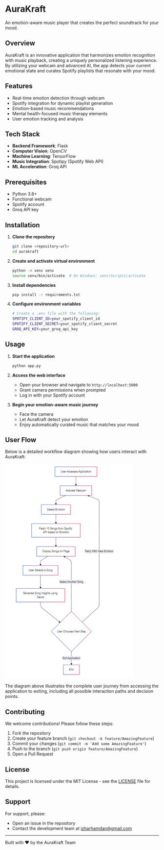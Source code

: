 # AuraKraft 

An emotion-aware music player that creates the perfect soundtrack for your mood.

## Overview

AuraKraft is an innovative application that harmonizes emotion recognition with music playback, creating a uniquely personalized listening experience. By utilizing your webcam and advanced AI, the app detects your current emotional state and curates Spotify playlists that resonate with your mood.

## Features

- Real-time emotion detection through webcam
- Spotify integration for dynamic playlist generation
- Emotion-based music recommendations
- Mental health-focused music therapy elements
- User emotion tracking and analysis

## Tech Stack

- **Backend Framework**: Flask
- **Computer Vision**: OpenCV
- **Machine Learning**: TensorFlow
- **Music Integration**: Spotipy (Spotify Web API)
- **ML Acceleration**: Groq API

## Prerequisites

- Python 3.8+
- Functional webcam
- Spotify account
- Groq API key

## Installation

1. **Clone the repository**
   ```bash
   git clone <repository-url>
   cd aurakraft
   ```

2. **Create and activate virtual environment**
   ```bash
   python -m venv venv
   source venv/bin/activate  # On Windows: venv\Scripts\activate
   ```

3. **Install dependencies**
   ```bash
   pip install -r requirements.txt
   ```

4. **Configure environment variables**
   ```bash
   # Create a .env file with the following:
   SPOTIFY_CLIENT_ID=your_spotify_client_id
   SPOTIFY_CLIENT_SECRET=your_spotify_client_secret
   GROQ_API_KEY=your_groq_api_key
   ```

## Usage

1. **Start the application**
   ```bash
   python app.py
   ```

2. **Access the web interface**
   - Open your browser and navigate to `http://localhost:5000`
   - Grant camera permissions when prompted
   - Log in with your Spotify account

3. **Begin your emotion-aware music journey**
   - Face the camera
   - Let AuraKraft detect your emotion
   - Enjoy automatically curated music that matches your mood

## User Flow

Below is a detailed workflow diagram showing how users interact with AuraKraft:

![image_alt](https://github.com/Izhar03/AuraKraft/blob/68159592eeb61f7e0d891db6e1783398b9926a37/Flow.png)

The diagram above illustrates the complete user journey from accessing the application to exiting, including all possible interaction paths and decision points.

## Contributing

We welcome contributions! Please follow these steps:

1. Fork the repository
2. Create your feature branch (`git checkout -b feature/AmazingFeature`)
3. Commit your changes (`git commit -m 'Add some AmazingFeature'`)
4. Push to the branch (`git push origin feature/AmazingFeature`)
5. Open a Pull Request

## License

This project is licensed under the MIT License - see the [LICENSE](LICENSE) file for details.

## Support

For support, please:
- Open an issue in the repository
- Contact the development team at izharhamdan@gmail.com


--- 


Built with ❤️ by the AuraKraft Team
